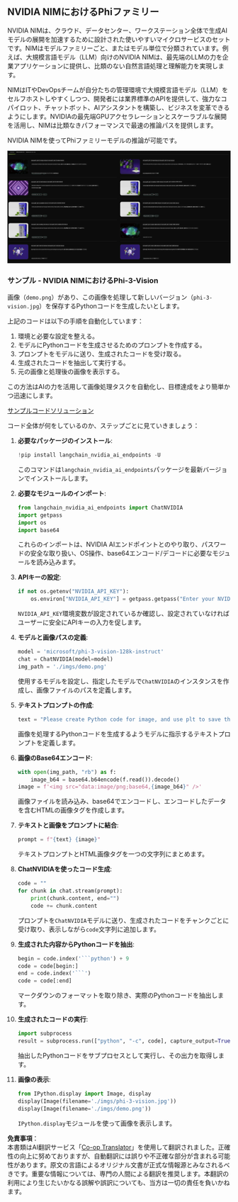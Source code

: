 <!--
CO_OP_TRANSLATOR_METADATA:
{
  "original_hash": "7b08e277df2a9307f861ae54bc30c772",
  "translation_date": "2025-07-16T19:34:28+00:00",
  "source_file": "md/01.Introduction/02/06.NVIDIA.md",
  "language_code": "ja"
}
-->
## NVIDIA NIMにおけるPhiファミリー

NVIDIA NIMは、クラウド、データセンター、ワークステーション全体で生成AIモデルの展開を加速するために設計された使いやすいマイクロサービスのセットです。NIMはモデルファミリーごと、またはモデル単位で分類されています。例えば、大規模言語モデル（LLM）向けのNVIDIA NIMは、最先端のLLMの力を企業アプリケーションに提供し、比類のない自然言語処理と理解能力を実現します。

NIMはITやDevOpsチームが自分たちの管理環境で大規模言語モデル（LLM）をセルフホストしやすくしつつ、開発者には業界標準のAPIを提供して、強力なコパイロット、チャットボット、AIアシスタントを構築し、ビジネスを変革できるようにします。NVIDIAの最先端GPUアクセラレーションとスケーラブルな展開を活用し、NIMは比類なきパフォーマンスで最速の推論パスを提供します。

NVIDIA NIMを使ってPhiファミリーモデルの推論が可能です。

![nim](../../../../../translated_images/Phi-NIM.09bebb743387ee4a5028d7d4f8fed55e619711b26c8937526b43a2af980f7dcf.ja.png)

### **サンプル - NVIDIA NIMにおけるPhi-3-Vision**

画像（`demo.png`）があり、この画像を処理して新しいバージョン（`phi-3-vision.jpg`）を保存するPythonコードを生成したいとします。

上記のコードは以下の手順を自動化しています：

1. 環境と必要な設定を整える。
2. モデルにPythonコードを生成させるためのプロンプトを作成する。
3. プロンプトをモデルに送り、生成されたコードを受け取る。
4. 生成されたコードを抽出して実行する。
5. 元の画像と処理後の画像を表示する。

この方法はAIの力を活用して画像処理タスクを自動化し、目標達成をより簡単かつ迅速にします。

[サンプルコードソリューション](../../../../../code/06.E2E/E2E_Nvidia_NIM_Phi3_Vision.ipynb)

コード全体が何をしているのか、ステップごとに見ていきましょう：

1. **必要なパッケージのインストール**:
    ```python
    !pip install langchain_nvidia_ai_endpoints -U
    ```  
    このコマンドは`langchain_nvidia_ai_endpoints`パッケージを最新バージョンでインストールします。

2. **必要なモジュールのインポート**:
    ```python
    from langchain_nvidia_ai_endpoints import ChatNVIDIA
    import getpass
    import os
    import base64
    ```  
    これらのインポートは、NVIDIA AIエンドポイントとのやり取り、パスワードの安全な取り扱い、OS操作、base64エンコード/デコードに必要なモジュールを読み込みます。

3. **APIキーの設定**:
    ```python
    if not os.getenv("NVIDIA_API_KEY"):
        os.environ["NVIDIA_API_KEY"] = getpass.getpass("Enter your NVIDIA API key: ")
    ```  
    `NVIDIA_API_KEY`環境変数が設定されているか確認し、設定されていなければユーザーに安全にAPIキーの入力を促します。

4. **モデルと画像パスの定義**:
    ```python
    model = 'microsoft/phi-3-vision-128k-instruct'
    chat = ChatNVIDIA(model=model)
    img_path = './imgs/demo.png'
    ```  
    使用するモデルを設定し、指定したモデルで`ChatNVIDIA`のインスタンスを作成し、画像ファイルのパスを定義します。

5. **テキストプロンプトの作成**:
    ```python
    text = "Please create Python code for image, and use plt to save the new picture under imgs/ and name it phi-3-vision.jpg."
    ```  
    画像を処理するPythonコードを生成するようモデルに指示するテキストプロンプトを定義します。

6. **画像のBase64エンコード**:
    ```python
    with open(img_path, "rb") as f:
        image_b64 = base64.b64encode(f.read()).decode()
    image = f'<img src="data:image/png;base64,{image_b64}" />'
    ```  
    画像ファイルを読み込み、base64でエンコードし、エンコードしたデータを含むHTMLの画像タグを作成します。

7. **テキストと画像をプロンプトに結合**:
    ```python
    prompt = f"{text} {image}"
    ```  
    テキストプロンプトとHTML画像タグを一つの文字列にまとめます。

8. **ChatNVIDIAを使ったコード生成**:
    ```python
    code = ""
    for chunk in chat.stream(prompt):
        print(chunk.content, end="")
        code += chunk.content
    ```  
    プロンプトを`ChatNVIDIA`モデルに送り、生成されたコードをチャンクごとに受け取り、表示しながら`code`文字列に追加します。

9. **生成された内容からPythonコードを抽出**:
    ```python
    begin = code.index('```python') + 9  
    code = code[begin:]  
    end = code.index('```')
    code = code[:end]
    ```  
    マークダウンのフォーマットを取り除き、実際のPythonコードを抽出します。

10. **生成されたコードの実行**:
    ```python
    import subprocess
    result = subprocess.run(["python", "-c", code], capture_output=True)
    ```  
    抽出したPythonコードをサブプロセスとして実行し、その出力を取得します。

11. **画像の表示**:
    ```python
    from IPython.display import Image, display
    display(Image(filename='./imgs/phi-3-vision.jpg'))
    display(Image(filename='./imgs/demo.png'))
    ```  
    `IPython.display`モジュールを使って画像を表示します。

**免責事項**：  
本書類はAI翻訳サービス「[Co-op Translator](https://github.com/Azure/co-op-translator)」を使用して翻訳されました。正確性の向上に努めておりますが、自動翻訳には誤りや不正確な部分が含まれる可能性があります。原文の言語によるオリジナル文書が正式な情報源とみなされるべきです。重要な情報については、専門の人間による翻訳を推奨します。本翻訳の利用により生じたいかなる誤解や誤訳についても、当方は一切の責任を負いかねます。
